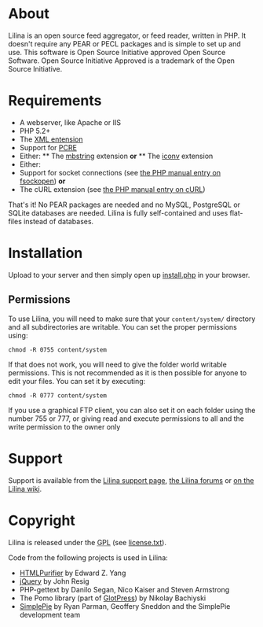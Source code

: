﻿About
=====

Lilina is an open source feed aggregator, or feed reader, written in PHP. It doesn't require any PEAR or PECL packages and is simple to set up and use.
This software is Open Source Initiative approved Open Source Software. Open Source Initiative Approved is a trademark of the Open Source Initiative.

Requirements
============

* A webserver, like Apache or IIS
* PHP 5.2+
* The <a href="http://php.net/xml">XML entension</a>
* Support for <a href="http://php.net/pcre">PCRE</a>
* Either:
** The <a href="http://php.net/mbstring">mbstring</a> extension <strong>or</strong>
** The <a href="http://php.net/iconv">iconv</a> extension
* Either:
* Support for socket connections (see <a href="http://php.net/manual/en/function.fsockopen.php">the PHP manual entry on fsockopen</a>) <strong>or</strong>
* The cURL extension (see <a href="http://au.php.net/curl">the PHP manual entry on cURL</a>)

That's it! No PEAR packages are needed and no MySQL, PostgreSQL or SQLite databases are needed. Lilina is fully self-contained and uses flat-files instead of databases.

Installation
============

Upload to your server and then simply open up <a href="install.php">install.php</a> in your browser.

Permissions
-----------

To use Lilina, you will need to make sure that your <code>content/system/</code> directory and all subdirectories are writable. You can set the proper permissions using:

    chmod -R 0755 content/system

If that does not work, you will need to give the folder world writable permissions. This is not recommended as it is then possible for anyone to edit your files. You can set it by executing:

    chmod -R 0777 content/system

If you use a graphical FTP client, you can also set it on each folder using the number 755 or 777, or giving read and execute permissions to all and the write permission to the owner only

Support
=======

Support is available from the <a href="http://getlilina.org/docs/support">Lilina support page</a>, <a href="http://getlilina.org/forums/">the Lilina forums</a> or <a href="http://getlilina.org/docs/">on the Lilina wiki</a>.

Copyright
=========

Lilina is released under the <abbr title="GNU Public License">GPL</abbr> (see <a href="license.txt">license.txt</a>).

Code from the following projects is used in Lilina:

* <a href="http://htmlpurifier.org/">HTMLPurifier</a> by Edward Z. Yang
* <a href="http://jquery.org/">jQuery</a> by John Resig
* PHP-gettext by Danilo Segan, Nico Kaiser and Steven Armstrong
* The Pomo library (part of <a href="http://glotpress.org/">GlotPress</a>) by Nikolay Bachiyski
* <a href="http://simplepie.org/">SimplePie</a> by Ryan Parman, Geoffery Sneddon and the SimplePie development team
